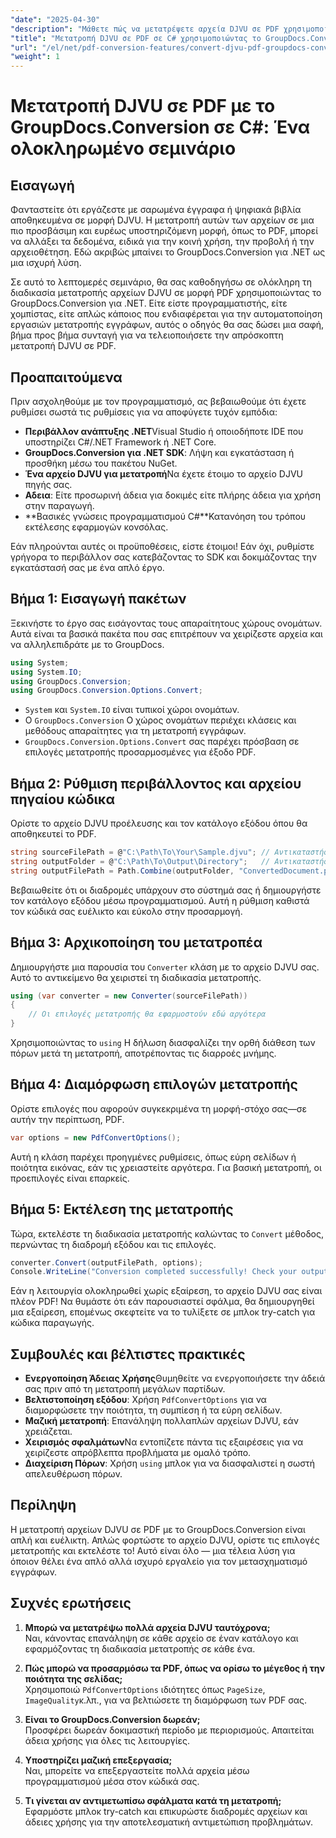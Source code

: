 ```yaml
---
"date": "2025-04-30"
"description": "Μάθετε πώς να μετατρέψετε αρχεία DJVU σε PDF χρησιμοποιώντας το GroupDocs.Conversion σε .NET. Ακολουθήστε αυτόν τον οδηγό βήμα προς βήμα για απρόσκοπτη μετατροπή εγγράφων."
"title": "Μετατροπή DJVU σε PDF σε C# χρησιμοποιώντας το GroupDocs.Conversion®&#58; Οδηγός βήμα προς βήμα"
"url": "/el/net/pdf-conversion-features/convert-djvu-pdf-groupdocs-conversion-csharp/"
"weight": 1
---
```


# Μετατροπή DJVU σε PDF με το GroupDocs.Conversion σε C#: Ένα ολοκληρωμένο σεμινάριο

## Εισαγωγή
Φανταστείτε ότι εργάζεστε με σαρωμένα έγγραφα ή ψηφιακά βιβλία αποθηκευμένα σε μορφή DJVU. Η μετατροπή αυτών των αρχείων σε μια πιο προσβάσιμη και ευρέως υποστηριζόμενη μορφή, όπως το PDF, μπορεί να αλλάξει τα δεδομένα, ειδικά για την κοινή χρήση, την προβολή ή την αρχειοθέτηση. Εδώ ακριβώς μπαίνει το GroupDocs.Conversion για .NET ως μια ισχυρή λύση.

Σε αυτό το λεπτομερές σεμινάριο, θα σας καθοδηγήσω σε ολόκληρη τη διαδικασία μετατροπής αρχείων DJVU σε μορφή PDF χρησιμοποιώντας το GroupDocs.Conversion για .NET. Είτε είστε προγραμματιστής, είτε χομπίστας, είτε απλώς κάποιος που ενδιαφέρεται για την αυτοματοποίηση εργασιών μετατροπής εγγράφων, αυτός ο οδηγός θα σας δώσει μια σαφή, βήμα προς βήμα συνταγή για να τελειοποιήσετε την απρόσκοπτη μετατροπή DJVU σε PDF.

## Προαπαιτούμενα

Πριν ασχοληθούμε με τον προγραμματισμό, ας βεβαιωθούμε ότι έχετε ρυθμίσει σωστά τις ρυθμίσεις για να αποφύγετε τυχόν εμπόδια:

- **Περιβάλλον ανάπτυξης .NET**Visual Studio ή οποιοδήποτε IDE που υποστηρίζει C#/.NET Framework ή .NET Core.
- **GroupDocs.Conversion για .NET SDK**: Λήψη και εγκατάσταση ή προσθήκη μέσω του πακέτου NuGet.
- **Ένα αρχείο DJVU για μετατροπή**Να έχετε έτοιμο το αρχείο DJVU πηγής σας.
- **Αδεια**: Είτε προσωρινή άδεια για δοκιμές είτε πλήρης άδεια για χρήση στην παραγωγή.
- **Βασικές γνώσεις προγραμματισμού C#**Κατανόηση του τρόπου εκτέλεσης εφαρμογών κονσόλας.

Εάν πληρούνται αυτές οι προϋποθέσεις, είστε έτοιμοι! Εάν όχι, ρυθμίστε γρήγορα το περιβάλλον σας κατεβάζοντας το SDK και δοκιμάζοντας την εγκατάστασή σας με ένα απλό έργο.

## Βήμα 1: Εισαγωγή πακέτων

Ξεκινήστε το έργο σας εισάγοντας τους απαραίτητους χώρους ονομάτων. Αυτά είναι τα βασικά πακέτα που σας επιτρέπουν να χειρίζεστε αρχεία και να αλληλεπιδράτε με το GroupDocs.

```csharp
using System;
using System.IO;
using GroupDocs.Conversion;
using GroupDocs.Conversion.Options.Convert;
```

- `System` και `System.IO` είναι τυπικοί χώροι ονομάτων.
- Ο `GroupDocs.Conversion` Ο χώρος ονομάτων περιέχει κλάσεις και μεθόδους απαραίτητες για τη μετατροπή εγγράφων.
- `GroupDocs.Conversion.Options.Convert` σας παρέχει πρόσβαση σε επιλογές μετατροπής προσαρμοσμένες για έξοδο PDF.

## Βήμα 2: Ρύθμιση περιβάλλοντος και αρχείου πηγαίου κώδικα

Ορίστε το αρχείο DJVU προέλευσης και τον κατάλογο εξόδου όπου θα αποθηκευτεί το PDF.

```csharp
string sourceFilePath = @"C:\Path\To\Your\Sample.djvu"; // Αντικαταστήστε με τη διαδρομή του αρχείου DJVU σας
string outputFolder = @"C:\Path\To\Output\Directory";   // Αντικαταστήστε με τον επιθυμητό φάκελο εξόδου
string outputFilePath = Path.Combine(outputFolder, "ConvertedDocument.pdf");
```

Βεβαιωθείτε ότι οι διαδρομές υπάρχουν στο σύστημά σας ή δημιουργήστε τον κατάλογο εξόδου μέσω προγραμματισμού. Αυτή η ρύθμιση καθιστά τον κώδικά σας ευέλικτο και εύκολο στην προσαρμογή.

## Βήμα 3: Αρχικοποίηση του μετατροπέα

Δημιουργήστε μια παρουσία του `Converter` κλάση με το αρχείο DJVU σας. Αυτό το αντικείμενο θα χειριστεί τη διαδικασία μετατροπής.

```csharp
using (var converter = new Converter(sourceFilePath))
{
    // Οι επιλογές μετατροπής θα εφαρμοστούν εδώ αργότερα
}
```

Χρησιμοποιώντας το `using` Η δήλωση διασφαλίζει την ορθή διάθεση των πόρων μετά τη μετατροπή, αποτρέποντας τις διαρροές μνήμης.

## Βήμα 4: Διαμόρφωση επιλογών μετατροπής

Ορίστε επιλογές που αφορούν συγκεκριμένα τη μορφή-στόχο σας—σε αυτήν την περίπτωση, PDF.

```csharp
var options = new PdfConvertOptions();
```

Αυτή η κλάση παρέχει προηγμένες ρυθμίσεις, όπως εύρη σελίδων ή ποιότητα εικόνας, εάν τις χρειαστείτε αργότερα. Για βασική μετατροπή, οι προεπιλογές είναι επαρκείς.

## Βήμα 5: Εκτέλεση της μετατροπής

Τώρα, εκτελέστε τη διαδικασία μετατροπής καλώντας το `Convert` μέθοδος, περνώντας τη διαδρομή εξόδου και τις επιλογές.

```csharp
converter.Convert(outputFilePath, options);
Console.WriteLine("Conversion completed successfully! Check your output folder.");
```

Εάν η λειτουργία ολοκληρωθεί χωρίς εξαίρεση, το αρχείο DJVU σας είναι πλέον PDF! Να θυμάστε ότι εάν παρουσιαστεί σφάλμα, θα δημιουργηθεί μια εξαίρεση, επομένως σκεφτείτε να το τυλίξετε σε μπλοκ try-catch για κώδικα παραγωγής.

## Συμβουλές και βέλτιστες πρακτικές

- **Ενεργοποίηση Άδειας Χρήσης**Θυμηθείτε να ενεργοποιήσετε την άδειά σας πριν από τη μετατροπή μεγάλων παρτίδων.
- **Βελτιστοποίηση εξόδου**: Χρήση `PdfConvertOptions` για να διαμορφώσετε την ποιότητα, τη συμπίεση ή τα εύρη σελίδων.
- **Μαζική μετατροπή**: Επανάληψη πολλαπλών αρχείων DJVU, εάν χρειάζεται.
- **Χειρισμός σφαλμάτων**Να εντοπίζετε πάντα τις εξαιρέσεις για να χειρίζεστε απρόβλεπτα προβλήματα με ομαλό τρόπο.
- **Διαχείριση Πόρων**: Χρήση `using` μπλοκ για να διασφαλιστεί η σωστή απελευθέρωση πόρων.

## Περίληψη

Η μετατροπή αρχείων DJVU σε PDF με το GroupDocs.Conversion είναι απλή και ευέλικτη. Απλώς φορτώστε το αρχείο DJVU, ορίστε τις επιλογές μετατροπής και εκτελέστε το! Αυτό είναι όλο — μια τέλεια λύση για όποιον θέλει ένα απλό αλλά ισχυρό εργαλείο για τον μετασχηματισμό εγγράφων.

## Συχνές ερωτήσεις

1. **Μπορώ να μετατρέψω πολλά αρχεία DJVU ταυτόχρονα;**  
Ναι, κάνοντας επανάληψη σε κάθε αρχείο σε έναν κατάλογο και εφαρμόζοντας τη διαδικασία μετατροπής σε κάθε ένα.

2. **Πώς μπορώ να προσαρμόσω τα PDF, όπως να ορίσω το μέγεθος ή την ποιότητα της σελίδας;**  
Χρησιμοποιώ `PdfConvertOptions` ιδιότητες όπως `PageSize`, `ImageQuality`κ.λπ., για να βελτιώσετε τη διαμόρφωση των PDF σας.

3. **Είναι το GroupDocs.Conversion δωρεάν;**  
Προσφέρει δωρεάν δοκιμαστική περίοδο με περιορισμούς. Απαιτείται άδεια χρήσης για όλες τις λειτουργίες.

4. **Υποστηρίζει μαζική επεξεργασία;**  
Ναι, μπορείτε να επεξεργαστείτε πολλά αρχεία μέσω προγραμματισμού μέσα στον κώδικά σας.

5. **Τι γίνεται αν αντιμετωπίσω σφάλματα κατά τη μετατροπή;**  
Εφαρμόστε μπλοκ try-catch και επικυρώστε διαδρομές αρχείων και άδειες χρήσης για την αποτελεσματική αντιμετώπιση προβλημάτων.